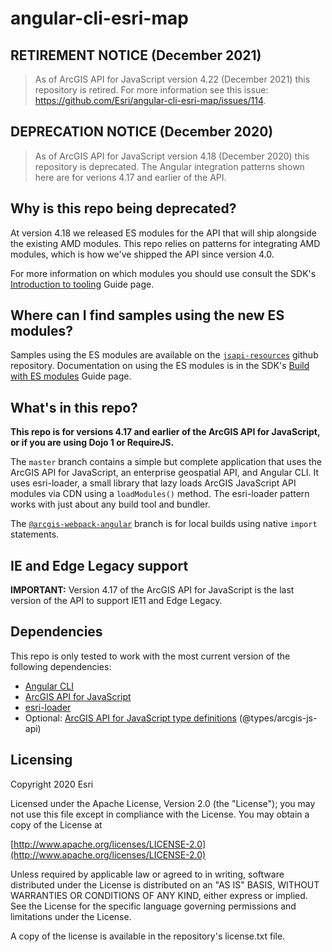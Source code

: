 # angular-cli-esri-map

## RETIREMENT NOTICE (December 2021)

> As of ArcGIS API for JavaScript version 4.22 (December 2021) this repository is retired. For more information see this issue: https://github.com/Esri/angular-cli-esri-map/issues/114. 

## DEPRECATION NOTICE (December 2020)

> As of ArcGIS API for JavaScript version 4.18 (December 2020) this repository is deprecated. The Angular integration patterns shown here are for verions 4.17 and earlier of the API.

## Why is this repo being deprecated?

At version 4.18 we released ES modules for the API that will ship alongside the existing AMD modules. This repo relies on patterns for integrating AMD modules, which is how we've shipped the API since version 4.0. 

For more information on which modules you should use consult the SDK's [Introduction to tooling](https://developers.arcgis.com/javascript/latest/guide/tooling-intro/) Guide page.

## Where can I find samples using the new ES modules?

Samples using the ES modules are available on the [`jsapi-resources`](https://github.com/Esri/jsapi-resources/tree/master/esm-samples) github repository. Documentation on using the ES modules is in the SDK's [Build with ES modules](https://developers.arcgis.com/javascript/latest/guide/es-modules/) Guide page.

## What's in this repo?

**This repo is for versions 4.17 and earlier of the ArcGIS API for JavaScript, or if you are using Dojo 1 or RequireJS.**

The `master` branch contains a simple but complete application that uses the ArcGIS API for JavaScript, an enterprise geospatial API, and Angular CLI. It uses esri-loader, a small library that lazy loads ArcGIS JavaScript API modules via CDN using a `loadModules()` method. The esri-loader pattern works with just about any build tool and bundler.

The [`@arcgis-webpack-angular`](https://github.com/Esri/angular-cli-esri-map/tree/arcgis-webpack-angular) branch is for local builds using native `import` statements.

## IE and Edge Legacy support

**IMPORTANT:** Version 4.17 of the ArcGIS API for JavaScript is the last version of the API to support IE11 and Edge Legacy. 

## Dependencies

This repo is only tested to work with the most current version of the following dependencies:

- [Angular CLI](https://github.com/angular/angular-cli)
- [ArcGIS API for JavaScript](https://developers.arcgis.com/javascript/)
- [esri-loader](https://github.com/Esri/esri-loader)
- Optional: [ArcGIS API for JavaScript type definitions](https://github.com/Esri/jsapi-resources/tree/master/4.x/typescript) (@types/arcgis-js-api)


## Licensing

Copyright 2020 Esri

Licensed under the Apache License, Version 2.0 (the "License"); you may not use this file except in compliance with the License. You may obtain a copy of the License at

[http://www.apache.org/licenses/LICENSE-2.0](http://www.apache.org/licenses/LICENSE-2.0)

Unless required by applicable law or agreed to in writing, software distributed under the License is distributed on an "AS IS" BASIS, WITHOUT WARRANTIES OR CONDITIONS OF ANY KIND, either express or implied. See the License for the specific language governing permissions and limitations under the License.

A copy of the license is available in the repository's license.txt file.
